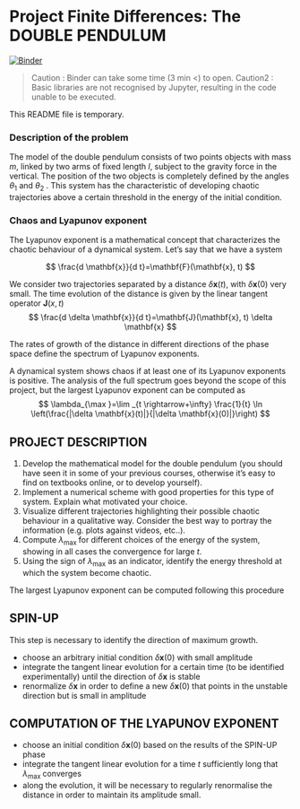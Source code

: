 # Project Finite Differences: __The DOUBLE PENDULUM__

[![Binder](https://mybinder.org/badge_logo.svg)](https://mybinder.org/v2/gh/lemoine-py/Double-pendulum/HEAD)
> Caution : Binder can take some time (3 min <) to open.
> Caution2 : Basic libraries are not recognised by Jupyter, resulting in the code unable to be executed.

This README file is temporary.

### Description of the problem

The model of the double pendulum consists of two points objects with mass $m$, linked by two arms of fixed length $l$, subject to the gravity force in the vertical. The position of the two objects is completely defined by the angles $\theta_1$ and $\theta_2$ . This system has the characteristic of developing chaotic trajectories above a certain threshold in the energy of the initial condition.

### Chaos and Lyapunov exponent

The Lyapunov exponent is a mathematical concept that characterizes the chaotic behaviour of a dynamical system. Let’s say that we have a system

$$ \frac{d \mathbf{x}}{d t}=\mathbf{F}(\mathbf{x}, t) $$

We consider two trajectories separated by a distance $\delta \mathbf{x}(t)$, with $\delta \mathbf{x}(0)$ very small. The time evolution of the distance is given by the linear tangent operator $\mathbf{J}(x, t)$
$$ \frac{d \delta \mathbf{x}}{d t}=\mathbf{J}(\mathbf{x}, t) \delta \mathbf{x} $$

The rates of growth of the distance in different directions of the phase space define the spectrum of Lyapunov exponents.

A dynamical system shows chaos if at least one of its Lyapunov exponents is positive. The analysis of the full spectrum goes beyond the scope of this project, but the largest Lyapunov exponent can be computed as
$$ \lambda_{\max }=\lim _{t \rightarrow+\infty} \frac{1}{t} \ln \left(\frac{|\delta \mathbf{x}(t)|}{|\delta \mathbf{x}(0)|}\right) $$

## PROJECT DESCRIPTION

1) Develop the mathematical model for the double pendulum (you should have seen it in some of your previous courses, otherwise it’s easy to find on textbooks online, or to develop yourself).
2) Implement a numerical scheme with good properties for this type of system. Explain what motivated your choice.
3) Visualize different trajectories highlighting their possible chaotic behaviour in a qualitative way. Consider the best way to portray the information (e.g. plots against videos, etc..).
4) Compute $\lambda_{\text {max }}$ for different choices of the energy of the system, showing in all cases the convergence for large $t$.
5) Using the sign of $\lambda_{\max }$ as an indicator, identify the energy threshold at which the system become chaotic.

The largest Lyapunov exponent can be computed following this procedure

## SPIN-UP

This step is necessary to identify the direction of maximum growth.

- choose an arbitrary initial condition $\delta \mathbf{x}(0)$ with small amplitude
- integrate the tangent linear evolution for a certain time (to be identified experimentally) until the direction of $\delta \mathbf{x}$ is stable
- renormalize $\delta \mathbf{x}$ in order to define a new $\delta \mathbf{x}(0)$ that points in the unstable direction but is small in amplitude

## COMPUTATION OF THE LYAPUNOV EXPONENT

- choose an initial condition $\delta \mathbf{x}(0)$ based on the results of the SPIN-UP phase
- integrate the tangent linear evolution for a time $t$ sufficiently long that $\lambda_{\text {max }}$ converges
- along the evolution, it will be necessary to regularly renormalise the distance in order to maintain its amplitude small.
